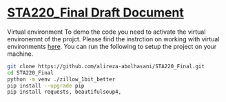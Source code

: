 # [STA220_Final Draft Document](https://docs.google.com/document/d/1kC6bur286_1tmlzypB9qwhGJ8F0rW3AlnFuNWQ0xzYY/edit?usp=sharing)
Virtual environment
To demo the code you need to activate the virtual environemnt of the projct. Please find the instrction on working with virtual environments [here](https://www.freecodecamp.org/news/how-to-setup-virtual-environments-in-python/).
You can run the following to setup the project on your machine.
```bash
git clone https://github.com/alireza-abolhasani/STA220_Final.git
cd STA220_Final
python -m venv ./zillow_1bit_better
pip install --upgrade pip
pip install requests, beautifulsoup4, 
```
